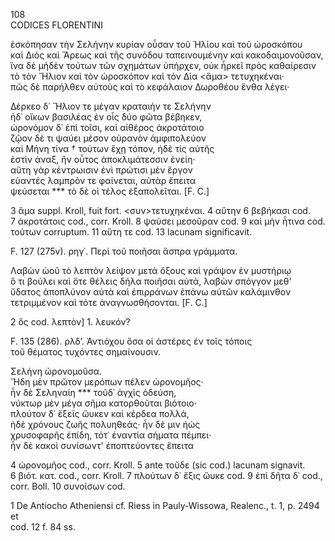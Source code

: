 108  
CODICES FLORENTINI

ἐσκόπησαν τὴν Σελήνην κυρίαν οὖσαν τοῦ Ἡλίου καὶ τοῦ ὡροσκόπου  
καὶ Διὸς καὶ Ἄρεως καὶ τῆς συνόδου ταπεινουμένην καὶ κακοδαιμονοῦσαν,  
ἵνα δὲ μὴδὲν τούτων τῶν σχημάτων ὑπήρχεν, οὐκ ἦρκεῖ πρὸς καθαίρεσιν  
τὸ τὸν Ἥλιον καὶ τὸν ὡροσκόπον καὶ τὸν Δία <ἅμα> τετυχηκέναι·  
πῶς δὲ παρήλθεν αὐτοὺς καὶ τὸ κεφάλαιον Δωροθέου ἔνθα λέγει·  

Δέρκεο δ᾽ Ἥλιον τε μέγαν κραταιὴν τε Σελήνην  
ἠδ᾽ οἴκων βασιλέας ἐν οἷς δύο φῶτα βέβηκεν,  
ὡρονόμον δ᾽ ἐπὶ τοῖσι, καὶ αἰθέρος ἀκροτάτοιο  
ζῷον δὲ τι ψαύει μέσον οὐρανὸν ἀμφιπολεύον  
καὶ Μήνη τίνα † τούτων ἔχῃ τόπον, ἠδὲ τίς αὐτῆς  
ἐστὶν ἀναξ, ἣν οὗτος ἀποκλιμάτεσσιν ἐνείη·  
αὕτη γὰρ κέντρωισιν ἐνὶ πρώτισι μὲν ἔργον  
εὐαντές λαμπρὸν τε φαίνεται, αὐτὰρ ἔπειτα  
ψεύσεται *** τὸ δὲ οἱ τέλος ἐξαπολεῖται.			[F. C.]

3 ἅμα suppl. Kroll, fuit fort. <συν>τετυχηκέναι. 4 αὕτην  6 βεβήκασι cod.  
7 ἀκροτάτοις cod., corr. Kroll. 8 ψαύσει μεσοῦραν cod. 9 καὶ μὴν ἦτινα cod.  
τούτων corruptum. 11 αὕτη τε cod. 13 lacunam significavit.

F. 127 (275v). ρηγ᾿. Περὶ τοῦ ποιῆσαι ἅσπρα γράμματα.

Λαβὼν ὡοῦ τὸ λεπτὸν λείψον μετὰ ὄξους καὶ γράψον ἐν μυστήριῳ  
ὃ τι βούλει καὶ ὅτε θέλεις δήλα ποιῆσαι αὐτά, λαβὼν σπόγγον μεθ'  
ὕδατος ἀποπλύνον αὐτὰ καὶ ἐπιρράνων ἐπάνω αὐτῶν καλάμινθον  
τετριμμένον καὶ τότε ἀναγνωσθήσονται.				[F. C.]

2 ὅς cod. λεπτὸν] 1. λευκόν?

F. 135 (286). ρλδ’. Ἀντιόχου ὅσα οἱ ἀστέρες ἐν τοῖς τόποις  
τοῦ θέματος τυχόντες σημαίνουσιν.

Σελήνη ὡρονομοῦσα.  
Ἤδη μὲν πρῶτον μερόπων πέλεν ὡρονομῆος·  
ἦν δὲ Σεληναίη *** τοῦδ᾽ ἀγχὶς ὁδεύση,  
νύκτωρ μὲν μέγα σῆμα κατορθοῦται βιότοιο·  
πλούτον δ᾽ ἔξεϊς ὤυκεν καὶ κέρδεα πολλά,  
ἠδὲ χρόνους ζωῆς πολυηθεάς· ἦν δὲ μιν ἠώς  
χρυσοφαρῆς ἐπίδη, τότ᾽ ἐναντία σήματα πέμπει·  
ἦν δὲ κακοὶ συνίσωντ' ἐποπτεύοντες ἔπειτα

4 ὡρονομῆος cod., corr. Kroll. 5 ante τοῦδε (sic cod.) lacunam signavit.  
6 βιότ. κατ. cod., corr. Kroll. 7 πλούτων δ᾽ ἔξις ὤυκε cod. 9 ἐπί δῆτα δ᾽ cod.,  
corr. Boll. 10 συνοίσων cod.

1 De Antiocho Atheniensi cf. Riess in Pauly-Wissowa, Realenc., t. 1, p. 2494 et  
cod. 12 f. 84 ss.